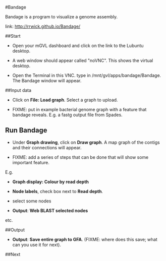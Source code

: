 #Bandage

Bandage is a program to visualize a genome assembly.

link: http://rrwick.github.io/Bandage/

##Start

- Open your mGVL dashboard and click on the link to the Lubuntu desktop.

- A web window should appear called "noVNC". This shows the virtual desktop.

- Open the Terminal in this VNC. type in /mnt/gvl/apps/bandage/Bandage. The Bandage window will appear.


##Input data
- Click on **File: Load graph**. Select a graph to upload.

- FIXME: put in example bacterial genome graph with a feature that bandage reveals.  E.g. a fastg output file from Spades.


## Run Bandage
- Under **Graph drawing**, click on **Draw graph**. A map graph of the contigs and their connections will appear.

- FIXME: add a series of steps that can be done that will show some important feature.

E.g.

- **Graph display: Colour by read depth**

- **Node labels**, check box next to **Read depth**.

- select some nodes

- **Output**: **Web BLAST selected nodes**

etc.


##Output
- **Output**: **Save entire graph to GFA**. (FIXME: where does this save; what can you use it for next).

##Next
